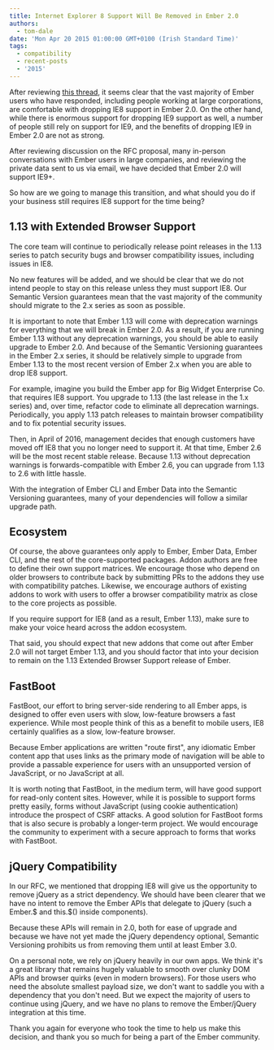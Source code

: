 ```yaml
---
title: Internet Explorer 8 Support Will Be Removed in Ember 2.0
authors:
  - tom-dale
date: 'Mon Apr 20 2015 01:00:00 GMT+0100 (Irish Standard Time)'
tags:
  - compatibility
  - recent-posts
  - '2015'
---
```



After reviewing [this thread][rfc-ie8], it seems clear that the vast majority of
Ember users who have responded, including people working at large
corporations, are comfortable with dropping IE8 support in Ember 2.0.
On the other hand, while there is enormous support for dropping IE9
support as well, a number of people still rely on support for IE9, and
the benefits of dropping IE9 in Ember 2.0 are not as strong.

After reviewing discussion on the RFC proposal, many in-person conversations with Ember
users in large companies, and reviewing the private data sent to us via
email, we have decided that Ember 2.0 will support IE9+.

So how are we going to manage this transition, and what should you do
if your business still requires IE8 support for the time being?

## 1.13 with Extended Browser Support

The core team will continue to periodically release point releases in
the 1.13 series to patch security bugs and browser compatibility
issues, including issues in IE8.

No new features will be added, and we should be clear that we do not
intend people to stay on this release unless they must support IE8. Our
Semantic Version guarantees mean that the vast majority of the
community should migrate to the 2.x series as soon as possible.

It is important to note that Ember 1.13 will come with deprecation
warnings for everything that we will break in Ember 2.0. As a result,
if you are running Ember 1.13 without any deprecation warnings, you
should be able to easily upgrade to Ember 2.0. And because of the
Semantic Versioning guarantees in the Ember 2.x series, it should be
relatively simple to upgrade from Ember 1.13 to the most recent version
of Ember 2.x when you are able to drop IE8 support.

For example, imagine you build the Ember app for Big Widget Enterprise
Co. that requires IE8 support. You upgrade to 1.13 (the last release in
the 1.x series) and, over time, refactor code to eliminate all
deprecation warnings. Periodically, you apply 1.13 patch releases to
maintain browser compatibility and to fix potential security issues.

Then, in April of 2016, management decides that enough customers have
moved off IE8 that you no longer need to support it. At that time,
Ember 2.6 will be the most recent stable release. Because 1.13 without
deprecation warnings is forwards-compatible with Ember 2.6, you can
upgrade from 1.13 to 2.6 with little hassle.

With the integration of Ember CLI and Ember Data into the Semantic
Versioning guarantees, many of your dependencies will follow a similar
upgrade path.

## Ecosystem

Of course, the above guarantees only apply to Ember, Ember Data, Ember
CLI, and the rest of the core-supported packages. Addon authors are
free to define their own support matrices. We encourage those who
depend on older browsers to contribute back by submitting PRs to the
addons they use with compatibility patches. Likewise, we encourage
authors of existing addons to work with users to offer a browser
compatibility matrix as close to the core projects as possible.

If you require support for IE8 (and as a result, Ember 1.13), make sure
to make your voice heard across the addon ecosystem.

That said, you should expect that new addons that come out after Ember
2.0 will not target Ember 1.13, and you should factor that into your
decision to remain on the 1.13 Extended Browser Support release of
Ember.

## FastBoot

FastBoot, our effort to bring server-side rendering to all Ember apps,
is designed to offer even users with slow, low-feature browsers a fast
experience. While most people think of this as a benefit to mobile
users, IE8 certainly qualifies as a slow, low-feature browser.

Because Ember applications are written "route first", any idiomatic
Ember content app that uses links as the primary mode of navigation
will be able to provide a passable experience for users with an
unsupported version of JavaScript, or no JavaScript at all.

It is worth noting that FastBoot, in the medium term, will have good
support for read-only content sites. However, while it is possible to
support forms pretty easily, forms without JavaScript (using cookie
authentication) introduce the prospect of CSRF attacks. A good solution
for FastBoot forms that is also secure is probably a longer-term
project. We would encourage the community to experiment with a secure
approach to forms that works with FastBoot.

## jQuery Compatibility

In our RFC, we mentioned that dropping IE8 will give us the opportunity
to remove jQuery as a strict dependency. We should have been clearer
that we have no intent to remove the Ember APIs that delegate to jQuery
(such a Ember.$ and this.$() inside components).

Because these APIs will remain in 2.0, both for ease of upgrade and
because we have not yet made the jQuery dependency optional, Semantic
Versioning prohibits us from removing them until at least Ember 3.0.

On a personal note, we rely on jQuery heavily in our own apps. We think
it's a great library that remains hugely valuable to smooth over clunky
DOM APIs and browser quirks (even in modern browsers). For those users
who need the absolute smallest payload size, we don't want to saddle
you with a dependency that you don't need. But we expect the majority
of users to continue using jQuery, and we have no plans to remove the
Ember/jQuery integration at this time.

Thank you again for everyone who took the time to help us make this
decision, and thank you so much for being a part of the Ember
community.

[rfc-ie8]: https://github.com/emberjs/rfcs/pull/45


